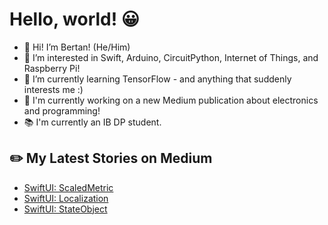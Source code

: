 # Hello, world! 😀
- 👋 Hi! I’m Bertan! (He/Him)
- 👀 I’m interested in Swift, Arduino, CircuitPython, Internet of Things, and Raspberry Pi!
- 🌱 I’m currently learning TensorFlow - and anything that suddenly interests me :)
- 🔭 I'm currently working on a new Medium publication about electronics and programming!
- 📚 I'm currently an IB DP student.
## ✏️ My Latest Stories on Medium
<!-- BLOG-POST-LIST:START -->
- [SwiftUI: ScaledMetric](https://medium.com/turkishkit/swiftui-scaledmetric-547b2ba2564d?source=rss-8cc1101d47c1------2)
- [SwiftUI: Localization](https://medium.com/turkishkit/swiftui-localization-53b924841eea?source=rss-8cc1101d47c1------2)
- [SwiftUI: StateObject](https://medium.com/turkishkit/swiftui-stateobject-8520b4840177?source=rss-8cc1101d47c1------2)
<!-- BLOG-POST-LIST:END -->
<!---
BertanT/BertanT is a ✨ special ✨ repository because its `README.md` (this file) appears on your GitHub profile.
You can click the Preview link to take a look at your changes.
--->
